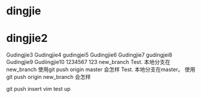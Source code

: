 # dingjie
# dingjie2
Gudingjie3
Gudingjie4
gudingjei5
Gudingjie6
Gudingjie7
gudingjei8
Gudingjie9
Gudiingjie10
1234567
123
new_branch
Test. 本地分支在new_branch   使用git push origin master 会怎样
Test. 本地分支在master。 使用git push origin new_branch 会怎样

git push
insert vim
test up 
